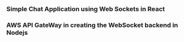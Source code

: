 ### Simple Chat Application using Web Sockets in React

### AWS API GateWay in creating the WebSocket backend in Nodejs

